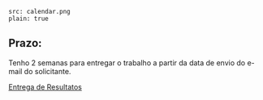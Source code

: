```image
src: calendar.png
plain: true
```

## Prazo:

Tenho 2 semanas para entregar o trabalho a partir da data de envio do e-mail do solicitante.

[Entrega de Resultatos](https://calendly.com/henriquesilvadev/entrega-de-resultados)